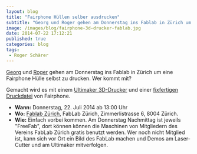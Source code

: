 ```yaml
---
layout: blog
title: "Fairphone Hüllen selber ausdrucken"
subtitle: "Georg und Roger gehen am Donnerstag ins Fablab in Zürich um eine Fairphone Hülle selbst zu drucken. Wer kommt mit?"
image: /images/blog/fairphone-3d-drucker-fablab.jpg
date: 2014-07-22 17:12:21
published: true
categories: blog
tags:
 - Roger Schärer
---
```


[Georg](/ueber-uns/team/georg-trapp/) und [Roger](/ueber-uns/team/roger-schaerer/) gehen am Donnerstag ins Fablab in Zürich um eine Fairphone Hülle selbst zu drucken. Wer kommt mit?

Gemacht wird es mit einem [Ultimaker 3D-Drucker](http://zurich.fablab.ch/ultimaker) und einer [fixfertigen Druckdatei](http://shop.fairphone.com/catalog/category/view/id/7) von Fairphone.

* **Wann:** Donnerstag, 22. Juli 2014 ab 13:00 Uhr
* **Wo:** [Fablab Zürich](http://zurich.fablab.ch/), FabLab Zürich, Zimmerlistrasse 6, 8004 Zürich.
* **Wie:** Einfach vorbei kommen. Am Donnerstag Nachmittag ist jeweils "FreeFab", dort können können die Maschinen von Mitgliedern des Vereins FabLab Zürich gratis benutzt werden. Wer noch nicht Mitglied ist, kann sich vor Ort ein Bild des FabLab machen und Demos am Laser-Cutter und am Ultimaker mitverfolgen.